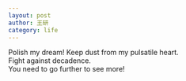 ```yaml
---
layout: post
author: 王研
category: life
---
```

Polish my dream! Keep dust from my pulsatile heart.   
Fight against decadence.   
You need to go further to see more!